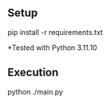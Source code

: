 ## Setup

pip install -r requirements.txt</br>

*Tested with Python 3.11.10

## Execution

python ./main.py
